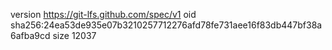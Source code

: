 version https://git-lfs.github.com/spec/v1
oid sha256:24ea53de935e07b3210257712276afd78fe731aee16f83db447bf38a6afba9cd
size 12037
